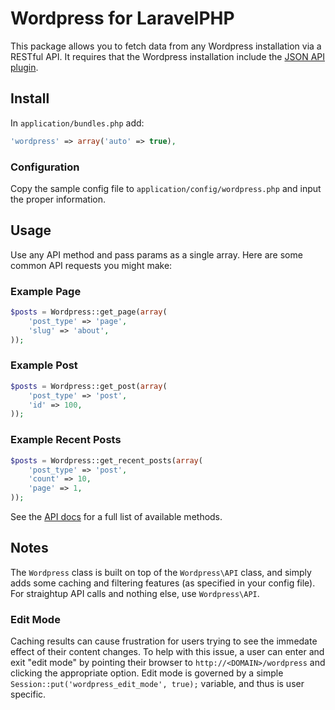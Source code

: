 # Wordpress for LaravelPHP #

This package allows you to fetch data from any Wordpress installation via a RESTful API.  It requires that the Wordpress installation include the [JSON API plugin](http://wordpress.org/extend/plugins/json-api/).

## Install ##

In ``application/bundles.php`` add:

```php
'wordpress' => array('auto' => true),
```

### Configuration ###

Copy the sample config file to ``application/config/wordpress.php`` and input the proper information.

## Usage ##

Use any API method and pass params as a single array.  Here are some common API requests you might make:

### Example Page ###

```php
$posts = Wordpress::get_page(array(
	'post_type' => 'page',
	'slug' => 'about',
));
```

### Example Post ###

```php
$posts = Wordpress::get_post(array(
	'post_type' => 'post',
	'id' => 100,
));
```

### Example Recent Posts ###

```php
$posts = Wordpress::get_recent_posts(array(
	'post_type' => 'post',
	'count' => 10,
	'page' => 1,
));
```

See the [API docs](http://wordpress.org/extend/plugins/json-api/other_notes/) for a full list of available methods.

## Notes ##

The ``Wordpress`` class is built on top of the ``Wordpress\API`` class, and simply adds some caching and filtering features (as specified in your config file).  For straightup API calls and nothing else, use ``Wordpress\API``.

### Edit Mode ###

Caching results can cause frustration for users trying to see the immedate effect of their content changes.  To help with this issue, a user can enter and exit "edit mode" by pointing their browser to ``http://<DOMAIN>/wordpress`` and clicking the appropriate option.  Edit mode is governed by a simple ``Session::put('wordpress_edit_mode', true);`` variable, and thus is user specific.